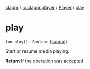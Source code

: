 [clappr](../../index.md) / [io.clappr.player](../index.md) / [Player](index.md) / [play](.)

# play

`fun play(): Boolean` [(source)](https://github.com/clappr/clappr-android/tree/dev/clappr/src/main/kotlin/io/clappr/player/Player.kt#L142)

Start or resume media playing.

**Return**
If the operation was accepted

